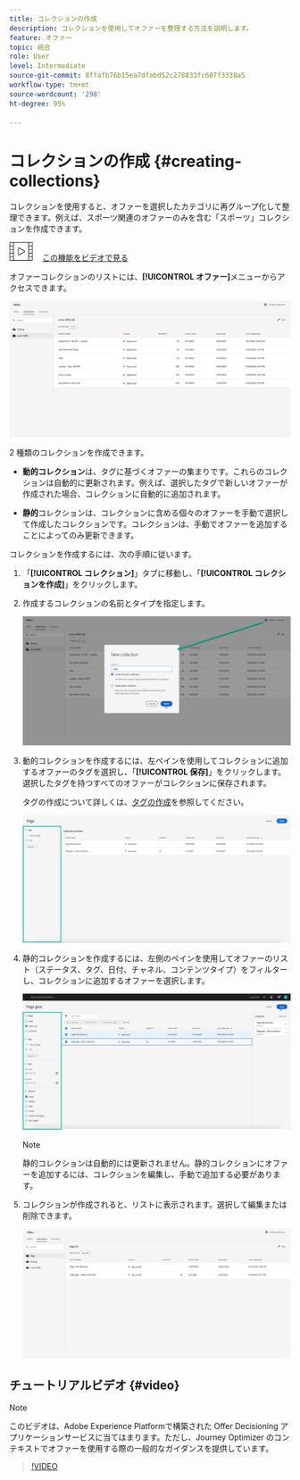 ```yaml
---
title: コレクションの作成
description: コレクションを使用してオファーを整理する方法を説明します。
feature: オファー
topic: 統合
role: User
level: Intermediate
source-git-commit: 8ffafb76b15ea7dfabd52c278833fc607f3338a5
workflow-type: tm+mt
source-wordcount: '298'
ht-degree: 95%

---
```


# コレクションの作成 {#creating-collections}

コレクションを使用すると、オファーを選択したカテゴリに再グループ化して整理できます。例えば、スポーツ関連のオファーのみを含む「スポーツ」コレクションを作成できます。

![](../../assets/do-not-localize/how-to-video.png) [この機能をビデオで見る](#video)

オファーコレクションのリストには、**[!UICONTROL オファー]**&#x200B;メニューからアクセスできます。

![](../../assets/collections_list.png)

2 種類のコレクションを作成できます。

* **動的コレクション**&#x200B;は、タグに基づくオファーの集まりです。これらのコレクションは自動的に更新されます。例えば、選択したタグで新しいオファーが作成された場合、コレクションに自動的に追加されます。

* **静的**&#x200B;コレクションは、コレクションに含める個々のオファーを手動で選択して作成したコレクションです。コレクションは、手動でオファーを追加することによってのみ更新できます。

コレクションを作成するには、次の手順に従います。

1. 「**[!UICONTROL コレクション]**」タブに移動し、「**[!UICONTROL コレクションを作成]**」をクリックします。

1. 作成するコレクションの名前とタイプを指定します。

   ![](../../assets/collection_create.png)

1. 動的コレクションを作成するには、左ペインを使用してコレクションに追加するオファーのタグを選択し、「**[!UICONTROL 保存]**」をクリックします。選択したタグを持つすべてのオファーがコレクションに保存されます。

   タグの作成について詳しくは、[タグの作成](../offer-library/creating-tags.md)を参照してください。

   ![](../../assets/dynamic_collection.png)

1. 静的コレクションを作成するには、左側のペインを使用してオファーのリスト（ステータス、タグ、日付、チャネル、コンテンツタイプ）をフィルターし、コレクションに追加するオファーを選択します。

   ![](../../assets/static_collection.png)

   >[!NOTE]
   >
   >静的コレクションは自動的には更新されません。静的コレクションにオファーを追加するには、コレクションを編集し、手動で追加する必要があります。

1. コレクションが作成されると、リストに表示されます。選択して編集または削除できます。

   ![](../../assets/collection_created.png)

## チュートリアルビデオ {#video}

>[!NOTE]
>
>このビデオは、Adobe Experience Platformで構築された Offer Decisioning アプリケーションサービスに当てはまります。ただし、Journey Optimizer のコンテキストでオファーを使用する際の一般的なガイダンスを提供しています。

>[!VIDEO](https://video.tv.adobe.com/v/329376?quality=12)
